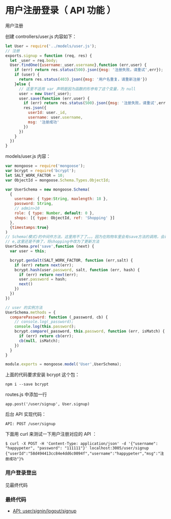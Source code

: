 # 用户注册登录（ API 功能 ）


用户注册

创建 controllers/user.js 内容如下：

```js
let User = require('../models/user.js');
// 注册
exports.signup = function (req, res) {
  let _user = req.body;
  User.findOne({username:_user.username},function (err,user) {
    if (err) return res.status(500).json({msg: '注册失败，请重试',err});
    if (user) {
      return res.status(403).json({msg: '用户名重复，请重新注册'})
    }else {
      // 这里不适用 var 声明是因为函数的形参有了这个变量，为 null
      user = new User(_user);
      user.save(function (err,user) {
        if (err) return res.status(500).json({msg: '注册失败，请重试',err});
        res.json({
          userId: user._id,
          username: user.username,
          msg: '注册成功'
        })
      })
    }
  })
}
```

models/user.js 内容：

```js
var mongoose = require('mongoose');
var bcrypt = require('bcrypt');
let SALT_WORK_FACTOR = 10;
var ObjectId = mongoose.Schema.Types.ObjectId;

var UserSchema = new mongoose.Schema(
  {
    username: { type:String, maxlength: 18 },
    password: String,
    // admin>10
    role: { type: Number, default: 0 },
    shops: [{ type: ObjectId, ref: 'Shopping' }]
  },
  {timestamps:true}
)
// Schema(模式)的中间件方法，这里用不了了。。。因为在购物车里会有save方法的调用，会再次触发这个方法，导致密码出问题
// e,这里还是不换了，将shopping中改为了更新方法
UserSchema.pre('save',function (next) {
  var user = this;

  bcrypt.genSalt(SALT_WORK_FACTOR, function (err,salt) {
    if (err) return next(err);
    bcrypt.hash(user.password, salt, function (err, hash) {
      if (err) return next(err);
      user.password = hash;
      next()
    })
  })
})

// user 的实例方法
UserSchema.methods = {
  comparePassword: function (_password, cb) {
    // console.log(_password);
    console.log(this.password);
    bcrypt.compare(_password, this.password, function (err, isMatch) {
      if (err) return cb(err);
      cb(null, isMatch);
    })
  }
}

module.exports = mongoose.model('User',UserSchema);
```

上面的代码要求安装 bcrypt 这个包：

```
npm i --save bcrypt
```

routes.js 中添加一行

```
app.post('/user/signup', User.signup)
```

后台 API 实现代码：

```
API: POST /user/signup
```

下面用 curl 来测试一下用户注册对应的 API ：

```
$ curl -X POST -H 'Content-Type: application/json' -d '{"username": "happypeter", "password": "111111"}' localhost:3005/user/signup
{"userId":"58d494413cc84e4dd6c0094f","username":"happypeter","msg":"注册成功"}%
```

### 用户登录登出

见最终代码

### 最终代码

- [API: user/signin/logout/signup](https://github.com/happypeter/aa-journey-demo/commit/a5e2494f37b1bcbb79aaca44090d6a730a077799)
